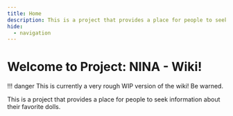 ```yaml
---
title: Home
description: This is a project that provides a place for people to seek information about their favorite dolls.
hide:
  - navigation
---
```

# Welcome to Project: NINA - Wiki!
!!! danger
    This is currently a very rough WIP version of the wiki! Be warned.

This is a project that provides a place for people to seek information about their favorite dolls.
